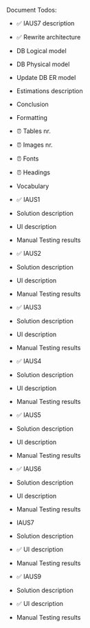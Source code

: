 Document Todos:

 - ✅ IAUS7 description
 - ✅ Rewrite architecture
 - DB Logical model
 - DB Physical model
 - Update DB ER model
 - Estimations description
 - Conclusion
 - Formatting
  - ⏰ Tables nr.
  - ⏰ Images nr.
  - ⏰ Fonts
  - ⏰ Headings
  - Vocabulary
 

 - ✅ IAUS1
  - Solution description 
  - UI description 
  - Manual Testing results 
 - ✅ IAUS2
  - Solution description 
  - UI description 
  - Manual Testing results
 - ✅ IAUS3
  - Solution description 
  - UI description 
  - Manual Testing results
 - ✅ IAUS4
  - Solution description 
  - UI description 
  - Manual Testing results
 - ✅ IAUS5
  - Solution description 
  - UI description 
  - Manual Testing results
 - ✅ IAUS6
  - Solution description 
  - UI description 
  - Manual Testing results
 - IAUS7
  - Solution description 
  - ✅ UI description 
  - Manual Testing results
 - ✅ IAUS9
  - Solution description 
  - ✅ UI description 
  - Manual Testing results
